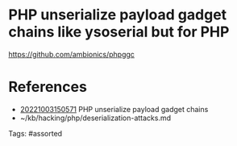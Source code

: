 # PHP unserialize payload gadget chains like ysoserial but for PHP
https://github.com/ambionics/phpggc

# References
- [20221003150571](/zet/20221003150571/README.md) PHP unserialize payload gadget chains
- ~/kb/hacking/php/deserialization-attacks.md

Tags:
    #assorted

